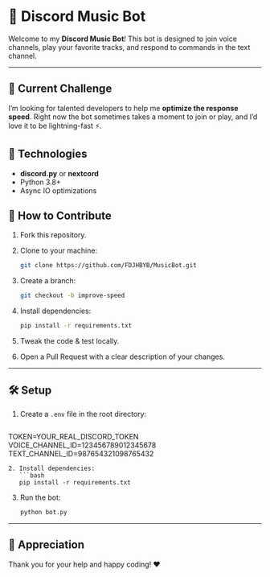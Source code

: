# 🎵 Discord Music Bot

Welcome to my **Discord Music Bot**! This bot is designed to join voice channels, play your favorite tracks, and respond to commands in the text channel.

---

## 📌 Current Challenge

I’m looking for talented developers to help me **optimize the response speed**. Right now the bot sometimes takes a moment to join or play, and I’d love it to be lightning-fast ⚡️.

## 🔧 Technologies

* **discord.py** or **nextcord**
* Python 3.8+
* Async IO optimizations

## 🚀 How to Contribute

1. Fork this repository.
2. Clone to your machine:

   ```bash
   git clone https://github.com/FDJHBYB/MusicBot.git
   ```
3. Create a branch:

   ```bash
   git checkout -b improve-speed
   ```
4. Install dependencies:

   ```bash
   pip install -r requirements.txt
   ```
5. Tweak the code & test locally.
6. Open a Pull Request with a clear description of your changes.

---

## 🛠️ Setup

1. Create a `.env` file in the root directory:

   ```
   ```

TOKEN=YOUR\_REAL\_DISCORD\_TOKEN
VOICE\_CHANNEL\_ID=123456789012345678
TEXT\_CHANNEL\_ID=987654321098765432

````
2. Install dependencies:
   ```bash
   pip install -r requirements.txt
````

3. Run the bot:

   ```bash
   python bot.py
   ```

---

## 🤝 Appreciation

Thank you for your help and happy coding! ❤️
